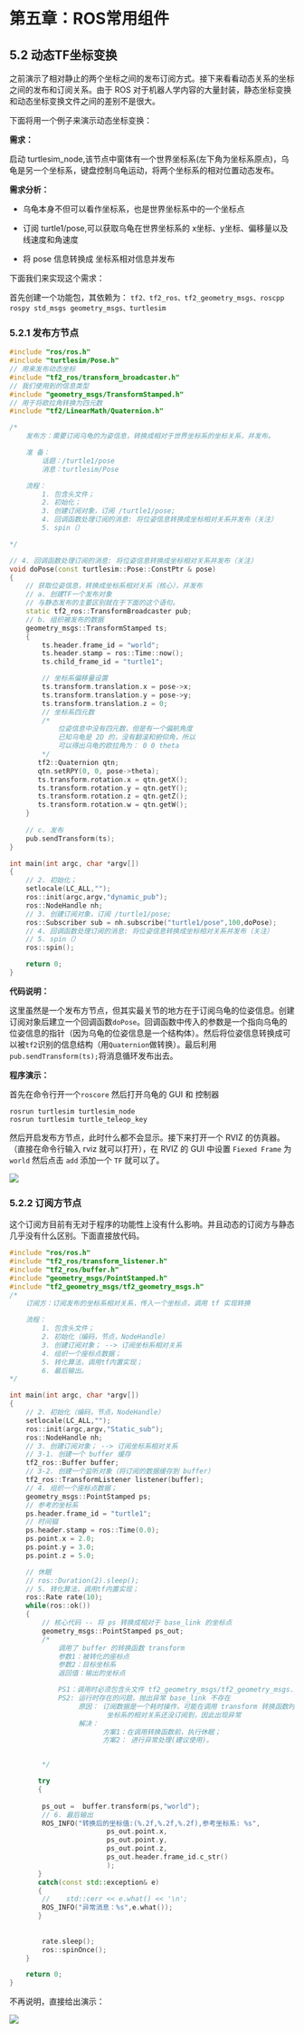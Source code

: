 # 第五章：ROS常用组件

## 5.2 动态TF坐标变换

之前演示了相对静止的两个坐标之间的发布订阅方式。接下来看看动态关系的坐标之间的发布和订阅关系。由于 ROS 对于机器人学内容的大量封装，静态坐标变换和动态坐标变换文件之间的差别不是很大。

下面将用一个例子来演示动态坐标变换：

**需求：**

启动 turtlesim_node,该节点中窗体有一个世界坐标系(左下角为坐标系原点)，乌龟是另一个坐标系，键盘控制乌龟运动，将两个坐标系的相对位置动态发布。

**需求分析：**

* 乌龟本身不但可以看作坐标系，也是世界坐标系中的一个坐标点

* 订阅 turtle1/pose,可以获取乌龟在世界坐标系的 x坐标、y坐标、偏移量以及线速度和角速度

* 将 pose 信息转换成 坐标系相对信息并发布

下面我们来实现这个需求：

首先创建一个功能包，其依赖为： `tf2、tf2_ros、tf2_geometry_msgs、roscpp rospy std_msgs geometry_msgs、turtlesim`

### 5.2.1 发布方节点

```cpp
#include "ros/ros.h"
#include "turtlesim/Pose.h"
// 用来发布动态坐标
#include "tf2_ros/transform_broadcaster.h"
// 我们使用到的信息类型
#include "geometry_msgs/TransformStamped.h"
// 用于将欧拉角转换为四元数
#include "tf2/LinearMath/Quaternion.h"

/*
    发布方：需要订阅乌龟的为姿信息，转换成相对于世界坐标系的坐标关系，并发布。

    准 备：
        话题：/turtle1/pose
        消息：turtlesim/Pose

    流程：
        1. 包含头文件；
        2. 初始化；
        3. 创建订阅对象，订阅 /turtle1/pose;
        4. 回调函数处理订阅的消息: 将位姿信息转换成坐标相对关系并发布（关注）
        5. spin（）

*/

// 4. 回调函数处理订阅的消息: 将位姿信息转换成坐标相对关系并发布（关注）
void doPose(const turtlesim::Pose::ConstPtr & pose)
{
    // 获取位姿信息，转换成坐标系相对关系（核心），并发布
    // a. 创建TF一个发布对象
    // 与静态发布的主要区别就在于下面的这个语句。
    static tf2_ros::TransformBroadcaster pub;
    // b. 组织被发布的数据
    geometry_msgs::TransformStamped ts;
    {
        ts.header.frame_id = "world";
        ts.header.stamp = ros::Time::now();
        ts.child_frame_id = "turtle1";

        // 坐标系偏移量设置
        ts.transform.translation.x = pose->x;
        ts.transform.translation.y = pose->y;
        ts.transform.translation.z = 0;
        // 坐标系四元数
        /*
            位姿信息中没有四元数，但是有一个偏航角度
            已知乌龟是 2D 的，没有翻滚和俯仰角，所以
            可以得出乌龟的欧拉角为： 0 0 theta
        */
       tf2::Quaternion qtn;
       qtn.setRPY(0, 0, pose->theta);
       ts.transform.rotation.x = qtn.getX();
       ts.transform.rotation.y = qtn.getY();
       ts.transform.rotation.z = qtn.getZ();
       ts.transform.rotation.w = qtn.getW();
    }
    
    // c. 发布
    pub.sendTransform(ts);
}

int main(int argc, char *argv[])
{
    // 2. 初始化；
    setlocale(LC_ALL,"");
    ros::init(argc,argv,"dynamic_pub");
    ros::NodeHandle nh;
    // 3. 创建订阅对象，订阅 /turtle1/pose;
    ros::Subscriber sub = nh.subscribe("turtle1/pose",100,doPose);
    // 4. 回调函数处理订阅的消息: 将位姿信息转换成坐标相对关系并发布（关注）
    // 5. spin（）
    ros::spin();

    return 0;
}
```

**代码说明：**

这里虽然是一个发布方节点，但其实最关节的地方在于订阅乌龟的位姿信息。创建订阅对象后建立一个回调函数`doPose`。回调函数中传入的参数是一个指向乌龟的位姿信息的指针（因为乌龟的位姿信息是一个结构体）。然后将位姿信息转换成可以被`tf2`识别的信息结构（用`Quaternion`做转换）。最后利用`pub.sendTransform(ts);`将消息循环发布出去。


**程序演示：**

首先在命令行开一个`roscore`
然后打开乌龟的 GUI 和 控制器

```
rosrun turtlesim turtlesim_node 
rosrun turtlesim turtle_teleop_key 
```

然后开启发布方节点，此时什么都不会显示。接下来打开一个 RVIZ 的仿真器。（直接在命令行输入 rviz 就可以打开），在 RVIZ 的 GUI 中设置 `Fiexed Frame` 为 `world` 然后点击 `add` 添加一个 `TF` 就可以了。


![ ](./pics/1.gif)


### 5.2.2 订阅方节点

这个订阅方目前有无对于程序的功能性上没有什么影响。并且动态的订阅方与静态几乎没有什么区别。下面直接放代码。

```cpp
#include "ros/ros.h"
#include "tf2_ros/transform_listener.h"
#include "tf2_ros/buffer.h"
#include "geometry_msgs/PointStamped.h"
#include "tf2_geometry_msgs/tf2_geometry_msgs.h"
/*
    订阅方：订阅发布的坐标系相对关系，传入一个坐标点，调用 tf 实现转换

    流程：
        1. 包含头文件；
        2. 初始化（编码，节点，NodeHandle）
        3. 创建订阅对象； --> 订阅坐标系相对关系
        4. 组织一个座标点数据；
        5. 转化算法，调用tf内置实现；
        6. 最后输出。
*/

int main(int argc, char *argv[])
{
    // 2. 初始化（编码，节点，NodeHandle）
    setlocale(LC_ALL,"");
    ros::init(argc,argv,"Static_sub");
    ros::NodeHandle nh;
    // 3. 创建订阅对象； --> 订阅坐标系相对关系
    // 3-1. 创建一个 buffer 缓存
    tf2_ros::Buffer buffer;
    // 3-2. 创建一个监听对象（将订阅的数据缓存到 buffer）
    tf2_ros::TransformListener listener(buffer);
    // 4. 组织一个座标点数据；
    geometry_msgs::PointStamped ps;
    // 参考的坐标系
    ps.header.frame_id = "turtle1";
    // 时间辍
    ps.header.stamp = ros::Time(0.0);
    ps.point.x = 2.0;
    ps.point.y = 3.0;
    ps.point.z = 5.0;

    // 休眠
    // ros::Duration(2).sleep();
    // 5. 转化算法，调用tf内置实现；
    ros::Rate rate(10);
    while(ros::ok())
    {
        // 核心代码 -- 将 ps 转换成相对于 base_link 的坐标点
        geometry_msgs::PointStamped ps_out;
        /*
            调用了 buffer 的转换函数 transform
            参数1：被转化的座标点
            参数2：目标坐标系
            返回值：输出的坐标点

            PS1：调用时必须包含头文件 tf2_geometry_msgs/tf2_geometry_msgs.h
            PS2: 运行时存在的问题，抛出异常 base_link 不存在
                 原因： 订阅数据是一个耗时操作，可能在调用 transform 转换函数时，
                        坐标系的相对关系还没订阅到，因此出现异常
                 解决：
                       方案1：在调用转换函数前，执行休眠；
                       方案2： 进行异常处理(建议使用)。


        */

       try
       {
           
        ps_out =  buffer.transform(ps,"world");
        // 6. 最后输出
        ROS_INFO("转换后的坐标值:(%.2f,%.2f,%.2f),参考坐标系: %s",
                        ps_out.point.x,
                        ps_out.point.y,
                        ps_out.point.z,
                        ps_out.header.frame_id.c_str()
                        );
       }
       catch(const std::exception& e)
       {
        //    std::cerr << e.what() << '\n';
        ROS_INFO("异常消息：%s",e.what());
       }
       
       
        rate.sleep();
        ros::spinOnce();
    }

    return 0;
}

```

不再说明，直接给出演示：

![ ](pics/5.png)